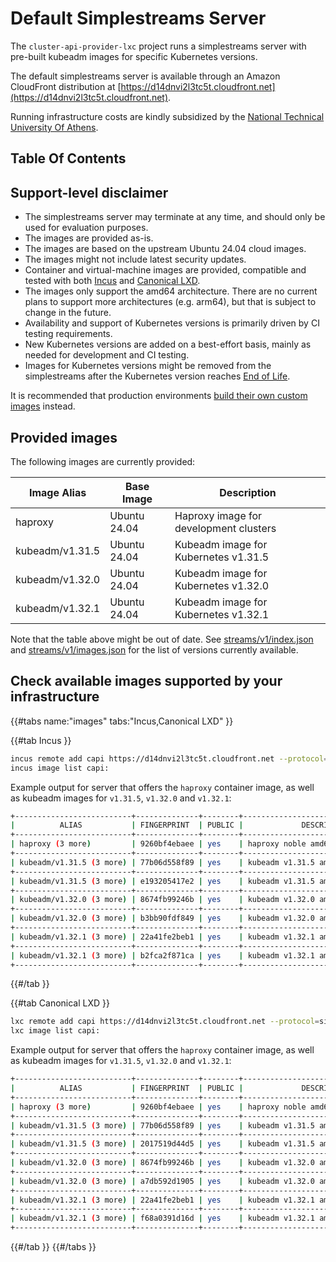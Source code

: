 # Default Simplestreams Server

The `cluster-api-provider-lxc` project runs a simplestreams server with pre-built kubeadm images for specific Kubernetes versions.

The default simplestreams server is available through an Amazon CloudFront distribution at [https://d14dnvi2l3tc5t.cloudfront.net](https://d14dnvi2l3tc5t.cloudfront.net).

Running infrastructure costs are kindly subsidized by the [National Technical University Of Athens].

## Table Of Contents

<!-- toc -->

## Support-level disclaimer

- The simplestreams server may terminate at any time, and should only be used for evaluation purposes.
- The images are provided as-is.
- The images are based on the upstream Ubuntu 24.04 cloud images.
- The images might not include latest security updates.
- Container and virtual-machine images are provided, compatible and tested with both [Incus] and [Canonical LXD].
- The images only support the amd64 architecture. There are no current plans to support more architectures (e.g. arm64), but that is subject to change in the future.
- Availability and support of Kubernetes versions is primarily driven by CI testing requirements.
- New Kubernetes versions are added on a best-effort basis, mainly as needed for development and CI testing.
- Images for Kubernetes versions might be removed from the simplestreams after the Kubernetes version reaches [End of Life](https://kubernetes.io/releases/patch-releases/#support-period).

It is recommended that production environments [build their own custom images](../howto/images/index.md) instead.

## Provided images

The following images are currently provided:

| Image Alias | Base Image | Description |
|-|-|-|
| haproxy | Ubuntu 24.04 | Haproxy image for development clusters |
| kubeadm/v1.31.5 | Ubuntu 24.04 | Kubeadm image for Kubernetes v1.31.5 |
| kubeadm/v1.32.0 | Ubuntu 24.04 | Kubeadm image for Kubernetes v1.32.0 |
| kubeadm/v1.32.1 | Ubuntu 24.04 | Kubeadm image for Kubernetes v1.32.1 |

Note that the table above might be out of date. See [streams/v1/index.json] and [streams/v1/images.json] for the list of versions currently available.

## Check available images supported by your infrastructure

{{#tabs name:"images" tabs:"Incus,Canonical LXD" }}

{{#tab Incus }}

```bash
incus remote add capi https://d14dnvi2l3tc5t.cloudfront.net --protocol=simplestreams
incus image list capi:
```

Example output for server that offers the `haproxy` container image, as well as kubeadm images for `v1.31.5`, `v1.32.0` and `v1.32.1`:

```bash
+--------------------------+--------------+--------+--------------------------------------+--------------+-----------------+------------+----------------------+
|          ALIAS           | FINGERPRINT  | PUBLIC |             DESCRIPTION              | ARCHITECTURE |      TYPE       |    SIZE    |     UPLOAD DATE      |
+--------------------------+--------------+--------+--------------------------------------+--------------+-----------------+------------+----------------------+
| haproxy (3 more)         | 9260bf4ebaee | yes    | haproxy noble amd64 (202502041428)   | x86_64       | CONTAINER       | 122.57MiB  | 2025/02/04 02:00 EET |
+--------------------------+--------------+--------+--------------------------------------+--------------+-----------------+------------+----------------------+
| kubeadm/v1.31.5 (3 more) | 77b06d558f89 | yes    | kubeadm v1.31.5 amd64 (202502051122) | x86_64       | CONTAINER       | 719.11MiB  | 2025/02/05 02:00 EET |
+--------------------------+--------------+--------+--------------------------------------+--------------+-----------------+------------+----------------------+
| kubeadm/v1.31.5 (3 more) | e193205417e2 | yes    | kubeadm v1.31.5 amd64 (202502051127) | x86_64       | VIRTUAL-MACHINE | 1040.99MiB | 2025/02/05 02:00 EET |
+--------------------------+--------------+--------+--------------------------------------+--------------+-----------------+------------+----------------------+
| kubeadm/v1.32.0 (3 more) | 8674fb99246b | yes    | kubeadm v1.32.0 amd64 (202502041405) | x86_64       | CONTAINER       | 725.99MiB  | 2025/02/04 02:00 EET |
+--------------------------+--------------+--------+--------------------------------------+--------------+-----------------+------------+----------------------+
| kubeadm/v1.32.0 (3 more) | b3bb90fdf849 | yes    | kubeadm v1.32.0 amd64 (202502041414) | x86_64       | VIRTUAL-MACHINE | 1023.19MiB | 2025/02/04 02:00 EET |
+--------------------------+--------------+--------+--------------------------------------+--------------+-----------------+------------+----------------------+
| kubeadm/v1.32.1 (3 more) | 22a41fe2beb1 | yes    | kubeadm v1.32.1 amd64 (202502042122) | x86_64       | CONTAINER       | 725.97MiB  | 2025/02/04 02:00 EET |
+--------------------------+--------------+--------+--------------------------------------+--------------+-----------------+------------+----------------------+
| kubeadm/v1.32.1 (3 more) | b2fca2f871ca | yes    | kubeadm v1.32.1 amd64 (202502042127) | x86_64       | VIRTUAL-MACHINE | 1026.84MiB | 2025/02/04 02:00 EET |
+--------------------------+--------------+--------+--------------------------------------+--------------+-----------------+------------+----------------------+
```

{{#/tab }}

{{#tab Canonical LXD }}

```bash
lxc remote add capi https://d14dnvi2l3tc5t.cloudfront.net --protocol=simplestreams
lxc image list capi:
```

Example output for server that offers the `haproxy` container image, as well as kubeadm images for `v1.31.5`, `v1.32.0` and `v1.32.1`:

```bash
+--------------------------+--------------+--------+--------------------------------------+--------------+-----------------+------------+-------------------------------+
|          ALIAS           | FINGERPRINT  | PUBLIC |             DESCRIPTION              | ARCHITECTURE |      TYPE       |    SIZE    |          UPLOAD DATE          |
+--------------------------+--------------+--------+--------------------------------------+--------------+-----------------+------------+-------------------------------+
| haproxy (3 more)         | 9260bf4ebaee | yes    | haproxy noble amd64 (202502041428)   | x86_64       | CONTAINER       | 122.57MiB  | Feb 4, 2025 at 12:00am (UTC)  |
+--------------------------+--------------+--------+--------------------------------------+--------------+-----------------+------------+-------------------------------+
| kubeadm/v1.31.5 (3 more) | 77b06d558f89 | yes    | kubeadm v1.31.5 amd64 (202502051122) | x86_64       | CONTAINER       | 719.11MiB  | Feb 5, 2025 at 12:00am (UTC)  |
+--------------------------+--------------+--------+--------------------------------------+--------------+-----------------+------------+-------------------------------+
| kubeadm/v1.31.5 (3 more) | 2017519d44d5 | yes    | kubeadm v1.31.5 amd64 (202501150903) | x86_64       | VIRTUAL-MACHINE | 1154.42MiB | Jan 15, 2025 at 12:00am (UTC) |
+--------------------------+--------------+--------+--------------------------------------+--------------+-----------------+------------+-------------------------------+
| kubeadm/v1.32.0 (3 more) | 8674fb99246b | yes    | kubeadm v1.32.0 amd64 (202502041405) | x86_64       | CONTAINER       | 725.99MiB  | Feb 4, 2025 at 12:00am (UTC)  |
+--------------------------+--------------+--------+--------------------------------------+--------------+-----------------+------------+-------------------------------+
| kubeadm/v1.32.0 (3 more) | a7db592d1905 | yes    | kubeadm v1.32.0 amd64 (202501150903) | x86_64       | VIRTUAL-MACHINE | 1162.60MiB | Jan 15, 2025 at 12:00am (UTC) |
+--------------------------+--------------+--------+--------------------------------------+--------------+-----------------+------------+-------------------------------+
| kubeadm/v1.32.1 (3 more) | 22a41fe2beb1 | yes    | kubeadm v1.32.1 amd64 (202502042122) | x86_64       | CONTAINER       | 725.97MiB  | Feb 4, 2025 at 12:00am (UTC)  |
+--------------------------+--------------+--------+--------------------------------------+--------------+-----------------+------------+-------------------------------+
| kubeadm/v1.32.1 (3 more) | f68a0391d16d | yes    | kubeadm v1.32.1 amd64 (202501150903) | x86_64       | VIRTUAL-MACHINE | 1158.56MiB | Jan 15, 2025 at 12:00am (UTC) |
+--------------------------+--------------+--------+--------------------------------------+--------------+-----------------+------------+-------------------------------+
```

{{#/tab }}
{{#/tabs }}

<!-- links -->
[National Technical University Of Athens]: https://ntua.gr/en
[Incus]: https://linuxcontainers.org/incus/docs/main/
[Canonical LXD]: https://canonical-lxd.readthedocs-hosted.com/en/
[streams/v1/index.json]: https://d14dnvi2l3tc5t.cloudfront.net/streams/v1/index.json
[streams/v1/images.json]: https://d14dnvi2l3tc5t.cloudfront.net/streams/v1/images.json

